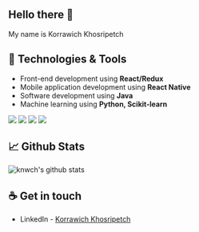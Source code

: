 ## Hello there 👋
My name is Korrawich Khosripetch

## 🔧 Technologies & Tools
- Front-end development using **React/Redux**
- Mobile application development using **React Native**
- Software development using **Java**
- Machine learning using **Python, Scikit-learn**

![](https://img.shields.io/badge/-Firebase-informational?style=flat&logo=firebase&logoColor=white&color=42b883&labelColor=555555)
![](https://img.shields.io/badge/-MongoDB-informational?style=flat&logo=mongodb&logoColor=white&color=42b883&labelColor=555555)
![](https://img.shields.io/badge/-MySQL-informational?style=flat&logo=mysql&logoColor=white&color=42b883&labelColor=555555)
![](https://img.shields.io/badge/-Mapbox-informational?style=flat&logo=mapbox&logoColor=white&color=42b883&labelColor=555555)

## 📈 Github Stats

![knwch's github stats](https://github-readme-stats.vercel.app/api?username=knwch&count_private=true&show_icons=true&theme=vue&hide=stars,issues)

## ☕ Get in touch
- LinkedIn - [Korrawich Khosripetch](https://www.linkedin.com/in/knwch/)

<!--
**knwch/knwch** is a ✨ _special_ ✨ repository because its `README.md` (this file) appears on your GitHub profile.

Here are some ideas to get you started:

- 🔭 I’m currently working on ...
- 🌱 I’m currently learning ...
- 👯 I’m looking to collaborate on ...
- 🤔 I’m looking for help with ...
- 💬 Ask me about ...
- 📫 How to reach me: ...
- 😄 Pronouns: ...
- ⚡ Fun fact: ...
-->
